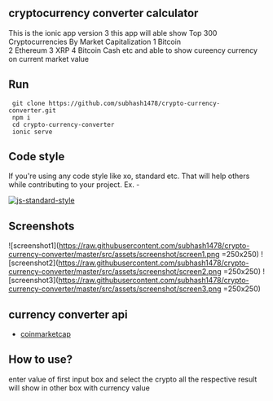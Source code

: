 ## cryptocurrency converter calculator
This is the ionic app version 3 this app will able show  Top 300 Cryptocurrencies By Market Capitalization
1	Bitcoin  
2	Ethereum 
3	XRP
4	Bitcoin Cash  etc
and able to show cureency currency on current market value



## Run
```
 git clone https://github.com/subhash1478/crypto-currency-converter.git
 npm i
 cd crypto-currency-converter
 ionic serve
```
 

## Code style
If you're using any code style like xo, standard etc. That will help others while contributing to your project. Ex. -

[![js-standard-style](https://img.shields.io/badge/code%20style-standard-brightgreen.svg?style=flat )](https://github.com/feross/standard)
 
## Screenshots
![screenshot1](https://raw.githubusercontent.com/subhash1478/crypto-currency-converter/master/src/assets/screenshot/screen1.png =250x250)
![screenshot2](https://raw.githubusercontent.com/subhash1478/crypto-currency-converter/master/src/assets/screenshot/screen2.png =250x250)
![screenshot3](https://raw.githubusercontent.com/subhash1478/crypto-currency-converter/master/src/assets/screenshot/screen3.png =250x250)

## currency converter api
 
 - [coinmarketcap](https://coinmarketcap.com/)
 
  
## How to use?
 
 enter value of first input box and select the crypto all the respective result will show in other box 
 with currency value

 